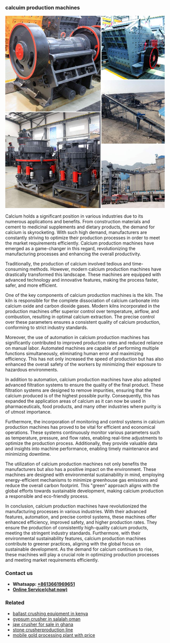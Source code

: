 <h3>calcuim production machines</h3><img src='1706755498.jpg' alt=''><p>Calcium holds a significant position in various industries due to its numerous applications and benefits. From construction materials and cement to medicinal supplements and dietary products, the demand for calcium is skyrocketing. With such high demand, manufacturers are constantly striving to optimize their production processes in order to meet the market requirements efficiently. Calcium production machines have emerged as a game-changer in this regard, revolutionizing the manufacturing processes and enhancing the overall productivity.</p><p>Traditionally, the production of calcium involved tedious and time-consuming methods. However, modern calcium production machines have drastically transformed this landscape. These machines are equipped with advanced technology and innovative features, making the process faster, safer, and more efficient.</p><p>One of the key components of calcium production machines is the kiln. The kiln is responsible for the complete dissociation of calcium carbonate into calcium oxide and carbon dioxide gases. Modern kilns incorporated in the production machines offer superior control over temperature, airflow, and combustion, resulting in optimal calcium extraction. The precise control over these parameters ensures a consistent quality of calcium production, conforming to strict industry standards.</p><p>Moreover, the use of automation in calcium production machines has significantly contributed to improved production rates and reduced reliance on manual labor. Automated machines are capable of performing multiple functions simultaneously, eliminating human error and maximizing efficiency. This has not only increased the speed of production but has also enhanced the overall safety of the workers by minimizing their exposure to hazardous environments.</p><p>In addition to automation, calcium production machines have also adopted advanced filtration systems to ensure the quality of the final product. These filtration systems are designed to remove impurities, ensuring that the calcium produced is of the highest possible purity. Consequently, this has expanded the application areas of calcium as it can now be used in pharmaceuticals, food products, and many other industries where purity is of utmost importance.</p><p>Furthermore, the incorporation of monitoring and control systems in calcium production machines has proved to be vital for efficient and economical operations. These systems continuously monitor various parameters such as temperature, pressure, and flow rates, enabling real-time adjustments to optimize the production process. Additionally, they provide valuable data and insights into machine performance, enabling timely maintenance and minimizing downtime.</p><p>The utilization of calcium production machines not only benefits the manufacturers but also has a positive impact on the environment. These machines are designed with environmental sustainability in mind, employing energy-efficient mechanisms to minimize greenhouse gas emissions and reduce the overall carbon footprint. This "green" approach aligns with the global efforts towards sustainable development, making calcium production a responsible and eco-friendly process.</p><p>In conclusion, calcium production machines have revolutionized the manufacturing processes in various industries. With their advanced features, automation, and precise control systems, these machines offer enhanced efficiency, improved safety, and higher production rates. They ensure the production of consistently high-quality calcium products, meeting the stringent industry standards. Furthermore, with their environmental sustainability features, calcium production machines contribute to greener practices, aligning with the global focus on sustainable development. As the demand for calcium continues to rise, these machines will play a crucial role in optimizing production processes and meeting market requirements efficiently.</p><h3>Contact us</h3><ul><li><strong>Whatsapp:&nbsp;<a href="https://wa.me/8613661969651">+8613661969651</a></strong></li><li><a href="https://swt.shibang-china.com/?git&amp;zhl&amp;calcuim production machines"><strong>Online Service(chat now)</strong></a></li></ul><h3>Related</h3><ul><li><a href='ballast crushing equipment in kenya.md'>ballast crushing equipment in kenya</a></li><li><a href='gypsum crusher in salalah oman.md'>gypsum crusher in salalah oman</a></li><li><a href='jaw crusher for sale in ghana.md'>jaw crusher for sale in ghana</a></li><li><a href='stone crusherproduction line.md'>stone crusherproduction line</a></li><li><a href='mobile gold processing plant with price.md'>mobile gold processing plant with price</a></li></ul>